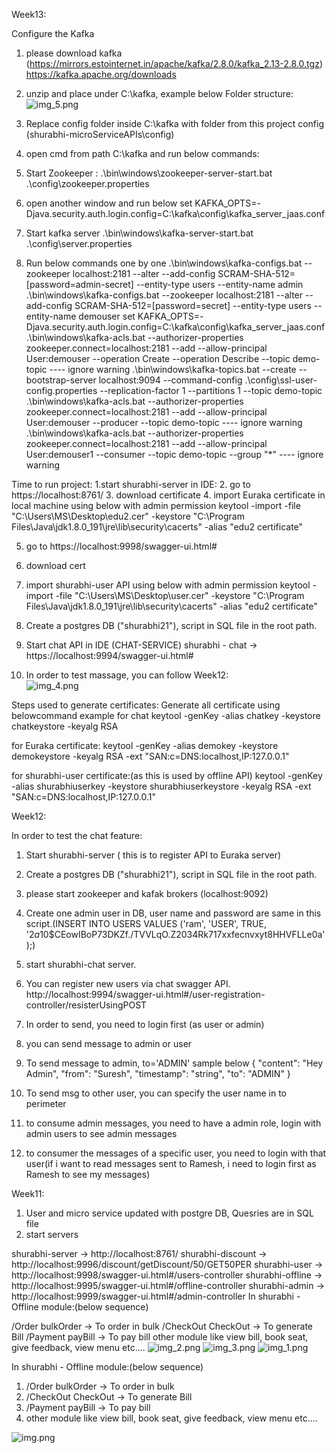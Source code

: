Week13:

Configure the Kafka
1. please download kafka (https://mirrors.estointernet.in/apache/kafka/2.8.0/kafka_2.13-2.8.0.tgz)
   https://kafka.apache.org/downloads
2. unzip and place under C:\kafka, example below
   Folder structure: 
   ![img_5.png](img_5.png)

3. Replace config folder inside C:\kafka with folder from this project config (shurabhi-microServiceAPIs\config)

4. open cmd  from path C:\kafka and run below commands:
5.  Start Zookeeper :
   .\bin\windows\zookeeper-server-start.bat .\config\zookeeper.properties   
6. open another window and run below 
   set KAFKA_OPTS=-Djava.security.auth.login.config=C:\kafka\config\kafka_server_jaas.conf 
   
7. Start kafka server 
   .\bin\windows\kafka-server-start.bat .\config\server.properties
8. Run below commands one by one
   .\bin\windows\kafka-configs.bat --zookeeper localhost:2181 --alter --add-config SCRAM-SHA-512=[password=admin-secret] --entity-type users --entity-name admin
   .\bin\windows\kafka-configs.bat --zookeeper localhost:2181 --alter --add-config SCRAM-SHA-512=[password=secret] --entity-type users --entity-name demouser
   set KAFKA_OPTS=-Djava.security.auth.login.config=C:\kafka\config\kafka_server_jaas.conf
   .\bin\windows\kafka-acls.bat --authorizer-properties zookeeper.connect=localhost:2181 --add --allow-principal User:demouser --operation Create --operation Describe  --topic demo-topic
      ---- ignore warning
   .\bin\windows\kafka-topics.bat --create --bootstrap-server localhost:9094 --command-config .\config\ssl-user-config.properties --replication-factor 1 --partitions 1 --topic demo-topic
   .\bin\windows\kafka-acls.bat --authorizer-properties zookeeper.connect=localhost:2181 --add --allow-principal User:demouser --producer --topic demo-topic
   ---- ignore warning
   .\bin\windows\kafka-acls.bat --authorizer-properties zookeeper.connect=localhost:2181 --add --allow-principal User:demouser1 --consumer --topic demo-topic --group "*"
   ---- ignore warning

Time to run project:
1.start shurabhi-server in IDE:
2. go to https://localhost:8761/
3. download certificate
4. import Euraka certificate in local machine using below with admin permission
   keytool -import -file "C:\Users\MS\Desktop\edu2.cer" -keystore "C:\Program Files\Java\jdk1.8.0_191\jre\lib\security\cacerts" -alias "edu2 certificate"

5. go to https://localhost:9998/swagger-ui.html#
6. download cert
7. import shurabhi-user API using below with admin permission
      keytool -import -file "C:\Users\MS\Desktop\user.cer" -keystore "C:\Program Files\Java\jdk1.8.0_191\jre\lib\security\cacerts" -alias "edu2 certificate"

8. Create a postgres DB ("shurabhi21"), script in SQL file in the root path.
9. Start chat API in IDE (CHAT-SERVICE)
   shurabhi - chat -> https://localhost:9994/swagger-ui.html#

10. In order to test massage, you can follow Week12:   
![img_4.png](img_4.png)

Steps used to generate certificates:
Generate all certificate using belowcommand
example for chat
keytool -genKey -alias chatkey -keystore chatkeystore -keyalg RSA

for Euraka certificate:
keytool -genKey -alias demokey -keystore demokeystore -keyalg RSA -ext "SAN:c=DNS:localhost,IP:127.0.0.1"

for shurabhi-user certificate:(as this is used by offline API)
keytool -genKey -alias shurabhiuserkey -keystore shurabhiuserkeystore -keyalg RSA -ext "SAN:c=DNS:localhost,IP:127.0.0.1"

Week12:

In order to test the chat feature:
1. Start shurabhi-server ( this is to register API to Euraka server)
2. Create a postgres DB ("shurabhi21"), script in SQL file in the root path.
3. please start zookeeper and kafak brokers (localhost:9092)
4. Create one admin user in DB, user name and password are same in this script.(INSERT INTO USERS VALUES ('ram', 'USER', TRUE, '$2a$10$CEowIBoP73DKZf./TVVLqO.Z2034Rk717xxfecnvxyt8HHVFLLe0a');)
5. start shurabhi-chat server.
6. You can register new users via chat swagger API. http://localhost:9994/swagger-ui.html#/user-registration-controller/resisterUsingPOST
7. In order to send, you need to login first (as user or admin)
8. you can send message to admin or user
9. To send message to admin, to='ADMIN' sample below
   {
   "content": "Hey Admin",
   "from": "Suresh",
   "timestamp": "string",
   "to": "ADMIN"
   }
   
10. To send msg to other user, you can specify the user name in to perimeter
11. to consume admin messages, you need to have a admin role, login with admin users to see admin messages
12. to consumer the messages of a specific user, you need to login with that user(if i want to read messages sent to Ramesh, i need to login first as Ramesh to see my messages)

Week11:
1. User and micro service updated with postgre DB, Quesries are in SQL file
2. start servers

shurabhi-server -> http://localhost:8761/
shurabhi-discount -> http://localhost:9996/discount/getDiscount/50/GET50PER
shurabhi-user -> http://localhost:9998/swagger-ui.html#/users-controller
shurabhi-offline -> http://localhost:9995/swagger-ui.html#/offline-controller
shurabhi-admin -> http://localhost:9999/swagger-ui.html#/admin-controller
In shurabhi - Offline module:(below sequence)

/Order bulkOrder -> To order in bulk
/CheckOut CheckOut -> To generate Bill
/Payment payBill -> To pay bill
other module like view bill, book seat, give feedback, view menu etc....
![img_2.png](img_2.png)
   ![img_3.png](img_3.png)
![img_1.png](img_1.png)
 
In shurabhi - Offline module:(below sequence)
1. /Order bulkOrder   -> To order in bulk
2. /CheckOut CheckOut -> To generate Bill
3. /Payment payBill  -> To pay bill
4. other module like view bill, book seat, give feedback, view menu etc....

![img.png](img.png)

